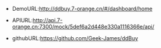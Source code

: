 

* DemoURL:http://ddbuy.7-orange.cn/#/dashboard/home

* APIURL:http://api.7-orange.cn:7300/mock/5def6a2d448e330a1116366e/api/

* githubURL:https://github.com/Geek-James/ddBuy

